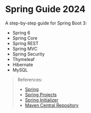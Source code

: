 # Spring Guide 2024
A step-by-step guide for Spring Boot 3:
- Spring 6
- Spring Core
- Spring REST
- Spring MVC
- Spring Security
- Thymeleaf
- Hibernate
- MySQL

> References:
> - [Spring](https://spring.io/)
> - [Spring Projects](https://spring.io/projects)
> - [Spring Initializer](https://start.spring.io/)
> - [Maven Central Repository](https://central.sonatype.com/)